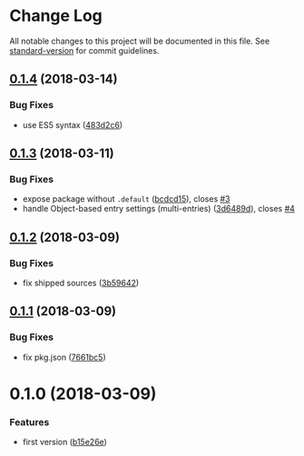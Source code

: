 # Change Log

All notable changes to this project will be documented in this file. See [standard-version](https://github.com/conventional-changelog/standard-version) for commit guidelines.

<a name="0.1.4"></a>
## [0.1.4](https://github.com/smooth-code/error-overlay-webpack-plugin/compare/v0.1.3...v0.1.4) (2018-03-14)


### Bug Fixes

* use ES5 syntax ([483d2c6](https://github.com/smooth-code/error-overlay-webpack-plugin/commit/483d2c6))



<a name="0.1.3"></a>
## [0.1.3](https://github.com/smooth-code/error-overlay-webpack-plugin/compare/v0.1.2...v0.1.3) (2018-03-11)


### Bug Fixes

* expose package without `.default` ([bcdcd15](https://github.com/smooth-code/error-overlay-webpack-plugin/commit/bcdcd15)), closes [#3](https://github.com/smooth-code/error-overlay-webpack-plugin/issues/3)
* handle Object-based entry settings (multi-entries) ([3d6489d](https://github.com/smooth-code/error-overlay-webpack-plugin/commit/3d6489d)), closes [#4](https://github.com/smooth-code/error-overlay-webpack-plugin/issues/4)



<a name="0.1.2"></a>
## [0.1.2](https://github.com/smooth-code/error-overlay-webpack-plugin/compare/v0.1.1...v0.1.2) (2018-03-09)


### Bug Fixes

* fix shipped sources ([3b59642](https://github.com/smooth-code/error-overlay-webpack-plugin/commit/3b59642))



<a name="0.1.1"></a>
## [0.1.1](https://github.com/smooth-code/error-overlay-webpack-plugin/compare/v0.1.0...v0.1.1) (2018-03-09)


### Bug Fixes

* fix pkg.json ([7661bc5](https://github.com/smooth-code/error-overlay-webpack-plugin/commit/7661bc5))



<a name="0.1.0"></a>
# 0.1.0 (2018-03-09)


### Features

* first version ([b15e26e](https://github.com/smooth-code/webpack-error-overlay-plugin/commit/b15e26e))
